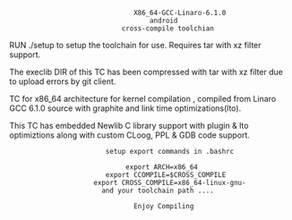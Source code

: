                                    X86_64-GCC-Linaro-6.1.0 
                                       android
                                cross-compile toolchian

RUN ./setup to setup the toolchain for use. Requires tar with xz filter support.

The execlib DIR of this TC has been compressed with tar with xz filter due to upload errors by git client.

TC for x86_64 architecture for kernel compilation , compiled from Linaro GCC 6.1.0 source with graphite and link time optimizations(lto).

This TC has embedded Newlib C library support with plugin & lto optimiztions along with custom CLoog, PPL & GDB code support.


                            setup export commands in .bashrc

                                 export ARCH=x86_64
                            export CCOMPILE=$CROSS_COMPILE
                         export CROSS_COMPILE=x86_64-linux-gnu-
                           and your toolchain path ....
                          
                                   Enjoy Compiling
